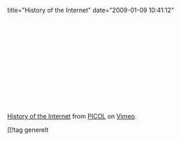 title="History of the Internet"
date="2009-01-09 10:41:12"
<object width="400" height="225"><param name="allowfullscreen" value="true"  /><param name="allowscriptaccess" value="always"  /><param name="movie" value="http://vimeo.com/moogaloop.swf?clip_id=2696386&amp;server=vimeo.com&amp;show_title=1&amp;show_byline=1&amp;show_portrait=0&amp;color=&amp;fullscreen=1"  /><embed src="http://vimeo.com/moogaloop.swf?clip_id=2696386&amp;server=vimeo.com&amp;show_title=1&amp;show_byline=1&amp;show_portrait=0&amp;color=&amp;fullscreen=1" type="application/x-shockwave-flash" allowfullscreen="true" allowscriptaccess="always" width="400" height="225"></embed></object><br  /><a href="http://vimeo.com/2696386">History of the Internet</a> from <a href="http://vimeo.com/picol">PICOL</a> on <a href="http://vimeo.com">Vimeo</a>.

[[!tag  generelt
